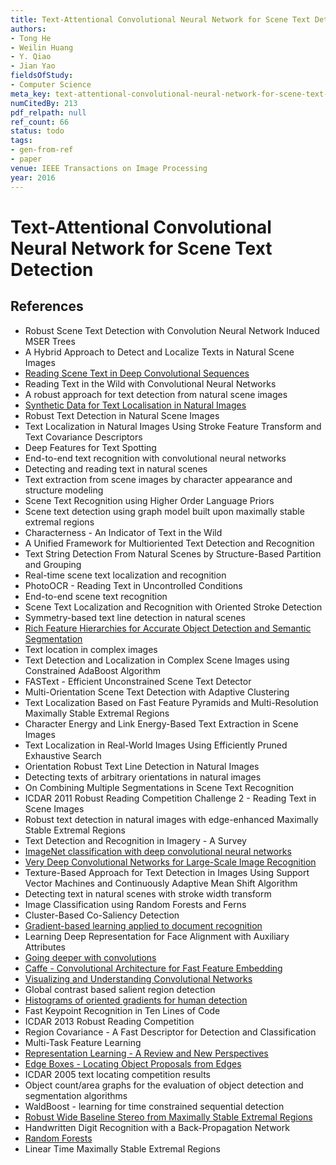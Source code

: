 ```yaml
---
title: Text-Attentional Convolutional Neural Network for Scene Text Detection
authors:
- Tong He
- Weilin Huang
- Y. Qiao
- Jian Yao
fieldsOfStudy:
- Computer Science
meta_key: text-attentional-convolutional-neural-network-for-scene-text-detection
numCitedBy: 213
pdf_relpath: null
ref_count: 66
status: todo
tags:
- gen-from-ref
- paper
venue: IEEE Transactions on Image Processing
year: 2016
---
```


# Text-Attentional Convolutional Neural Network for Scene Text Detection

## References

- Robust Scene Text Detection with Convolution Neural Network Induced MSER Trees
- A Hybrid Approach to Detect and Localize Texts in Natural Scene Images
- [Reading Scene Text in Deep Convolutional Sequences](./reading-scene-text-in-deep-convolutional-sequences.md)
- Reading Text in the Wild with Convolutional Neural Networks
- A robust approach for text detection from natural scene images
- [Synthetic Data for Text Localisation in Natural Images](./synthetic-data-for-text-localisation-in-natural-images.md)
- Robust Text Detection in Natural Scene Images
- Text Localization in Natural Images Using Stroke Feature Transform and Text Covariance Descriptors
- Deep Features for Text Spotting
- End-to-end text recognition with convolutional neural networks
- Detecting and reading text in natural scenes
- Text extraction from scene images by character appearance and structure modeling
- Scene Text Recognition using Higher Order Language Priors
- Scene text detection using graph model built upon maximally stable extremal regions
- Characterness - An Indicator of Text in the Wild
- A Unified Framework for Multioriented Text Detection and Recognition
- Text String Detection From Natural Scenes by Structure-Based Partition and Grouping
- Real-time scene text localization and recognition
- PhotoOCR - Reading Text in Uncontrolled Conditions
- End-to-end scene text recognition
- Scene Text Localization and Recognition with Oriented Stroke Detection
- Symmetry-based text line detection in natural scenes
- [Rich Feature Hierarchies for Accurate Object Detection and Semantic Segmentation](./rich-feature-hierarchies-for-accurate-object-detection-and-semantic-segmentation.md)
- Text location in complex images
- Text Detection and Localization in Complex Scene Images using Constrained AdaBoost Algorithm
- FASText - Efficient Unconstrained Scene Text Detector
- Multi-Orientation Scene Text Detection with Adaptive Clustering
- Text Localization Based on Fast Feature Pyramids and Multi-Resolution Maximally Stable Extremal Regions
- Character Energy and Link Energy-Based Text Extraction in Scene Images
- Text Localization in Real-World Images Using Efficiently Pruned Exhaustive Search
- Orientation Robust Text Line Detection in Natural Images
- Detecting texts of arbitrary orientations in natural images
- On Combining Multiple Segmentations in Scene Text Recognition
- ICDAR 2011 Robust Reading Competition Challenge 2 - Reading Text in Scene Images
- Robust text detection in natural images with edge-enhanced Maximally Stable Extremal Regions
- Text Detection and Recognition in Imagery - A Survey
- [ImageNet classification with deep convolutional neural networks](./imagenet-classification-with-deep-convolutional-neural-networks.md)
- [Very Deep Convolutional Networks for Large-Scale Image Recognition](./very-deep-convolutional-networks-for-large-scale-image-recognition.md)
- Texture-Based Approach for Text Detection in Images Using Support Vector Machines and Continuously Adaptive Mean Shift Algorithm
- Detecting text in natural scenes with stroke width transform
- Image Classification using Random Forests and Ferns
- Cluster-Based Co-Saliency Detection
- [Gradient-based learning applied to document recognition](./gradient-based-learning-applied-to-document-recognition.md)
- Learning Deep Representation for Face Alignment with Auxiliary Attributes
- [Going deeper with convolutions](./going-deeper-with-convolutions.md)
- [Caffe - Convolutional Architecture for Fast Feature Embedding](./caffe-convolutional-architecture-for-fast-feature-embedding.md)
- [Visualizing and Understanding Convolutional Networks](./visualizing-and-understanding-convolutional-networks.md)
- Global contrast based salient region detection
- [Histograms of oriented gradients for human detection](./histograms-of-oriented-gradients-for-human-detection.md)
- Fast Keypoint Recognition in Ten Lines of Code
- ICDAR 2013 Robust Reading Competition
- Region Covariance - A Fast Descriptor for Detection and Classification
- Multi-Task Feature Learning
- [Representation Learning - A Review and New Perspectives](./representation-learning-a-review-and-new-perspectives.md)
- [Edge Boxes - Locating Object Proposals from Edges](./edge-boxes-locating-object-proposals-from-edges.md)
- ICDAR 2005 text locating competition results
- Object count/area graphs for the evaluation of object detection and segmentation algorithms
- WaldBoost - learning for time constrained sequential detection
- [Robust Wide Baseline Stereo from Maximally Stable Extremal Regions](./robust-wide-baseline-stereo-from-maximally-stable-extremal-regions.md)
- Handwritten Digit Recognition with a Back-Propagation Network
- [Random Forests](./random-forests.md)
- Linear Time Maximally Stable Extremal Regions
